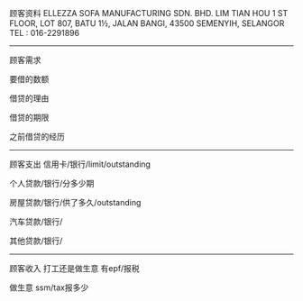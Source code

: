 顾客资料
ELLEZZA SOFA MANUFACTURING SDN. BHD. 
LIM TIAN HOU 1 ST FLOOR, LOT 807, BATU 1½, JALAN BANGI, 43500 SEMENYIH, SELANGOR TEL : 016-2291896


-----------------
顾客需求


要借的数额

借贷的理由

借贷的期限

之前借贷的经历


--------------
顾客支出
信用卡/银行/limit/outstanding


个人贷款/银行/分多少期

房屋贷款/银行/供了多久/outstanding

汽车贷款/银行/


其他贷款/银行/

-----------
顾客收入
打工还是做生意
有epf/报税

做生意 ssm/tax报多少

